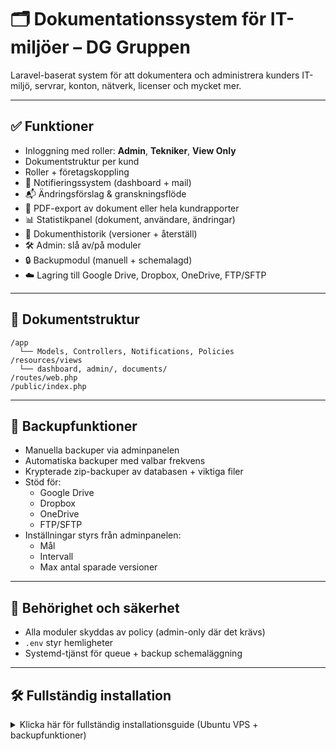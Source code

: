 # 🗂️ Dokumentationssystem för IT-miljöer – DG Gruppen

Laravel-baserat system för att dokumentera och administrera kunders IT-miljö, servrar, konton, nätverk, licenser och mycket mer.

---

## ✅ Funktioner

- Inloggning med roller: **Admin**, **Tekniker**, **View Only**
- Dokumentstruktur per kund
- Roller + företagskoppling
- 🔔 Notifieringssystem (dashboard + mail)
- 📬 Ändringsförslag & granskningsflöde
- 🧾 PDF-export av dokument eller hela kundrapporter
- 📊 Statistikpanel (dokument, användare, ändringar)
- 📜 Dokumenthistorik (versioner + återställ)
- 🛠 Admin: slå av/på moduler
- 🔒 Backupmodul (manuell + schemalagd)
- ☁️ Lagring till Google Drive, Dropbox, OneDrive, FTP/SFTP

---

## 📄 Dokumentstruktur

```
/app
  └── Models, Controllers, Notifications, Policies
/resources/views
  └── dashboard, admin/, documents/
/routes/web.php
/public/index.php
```

---

## 🧩 Backupfunktioner

- Manuella backuper via adminpanelen
- Automatiska backuper med valbar frekvens
- Krypterade zip-backuper av databasen + viktiga filer
- Stöd för:
  - Google Drive
  - Dropbox
  - OneDrive
  - FTP/SFTP
- Inställningar styrs från adminpanelen:
  - Mål
  - Intervall
  - Max antal sparade versioner

---

## 🧠 Behörighet och säkerhet

- Alla moduler skyddas av policy (admin-only där det krävs)
- `.env` styr hemligheter
- Systemd-tjänst för queue + backup schemaläggning

---

## 🛠️ Fullständig installation

<details>
  <summary>Klicka här för fullständig installationsguide (Ubuntu VPS + backupfunktioner)</summary>

```
# 🚀 Installationsanvisningar – Laravel Dokumentationssystem (Ubuntu VPS)

Detta dokument beskriver hur du installerar och driftsätter dokumentationssystemet på en ny VPS med Ubuntu 22.04 eller senare.

---

## 🧱 1. Förberedelser

### Uppdatera systemet
```bash
sudo apt update && sudo apt upgrade -y
```

### Installera nödvändiga paket
```bash
sudo apt install -y nginx php php-mysql php-mbstring php-xml php-bcmath php-curl php-zip php-cli php-common php-tokenizer unzip curl git mariadb-server
```

---

## 🐘 2. Installera Composer

```bash
curl -sS https://getcomposer.org/installer | php
sudo mv composer.phar /usr/local/bin/composer
composer --version
```

---

## 🗃️ 3. Klona projektet

```bash
cd /var/www
sudo git clone https://github.com/dggruppen/Dokumentationssystem.git
cd Dokumentationssystem
sudo chown -R www-data:www-data .
```

---

## ⚙️ 4. Konfigurera Laravel

```bash
cp .env.example .env
composer install
php artisan key:generate
php artisan migrate
```

---

## 🌐 5. Nginx-konfiguration

Skapa fil:
```bash
sudo nano /etc/nginx/sites-available/dokumentation
```

Innehåll:
```nginx
server {
    listen 80;
    server_name example.com;

    root /var/www/Dokumentationssystem/public;
    index index.php index.html;

    location / {
        try_files $uri $uri/ /index.php?$query_string;
    }

    location ~ \.php$ {
        include snippets/fastcgi-php.conf;
        fastcgi_pass unix:/var/run/php/php8.1-fpm.sock;
    }

    location ~ /\.ht {
        deny all;
    }
}
```

```bash
sudo ln -s /etc/nginx/sites-available/dokumentation /etc/nginx/sites-enabled/
sudo nginx -t && sudo systemctl reload nginx
```

---

## 🔐 6. Databasinställningar

Logga in:
```bash
sudo mariadb
```

Skapa användare och databas:
```sql
CREATE DATABASE dokumentation;
CREATE USER 'dokadmin'@'localhost' IDENTIFIED BY 'ValfrittLösenord';
GRANT ALL PRIVILEGES ON dokumentation.* TO 'dokadmin'@'localhost';
FLUSH PRIVILEGES;
EXIT;
```

Uppdatera `.env`:
```env
DB_DATABASE=dokumentation
DB_USERNAME=dokadmin
DB_PASSWORD=ValfrittLösenord
```

---

## 📬 7. Mailinställning

SMTP-lösenord bör läggas som miljövariabel:
```bash
export SMTP_PASSWORD="hemligtlösen"
```

---

## 🔁 8. Queue & background-tjänst

```bash
php artisan queue:table
php artisan migrate
```

Systemd-tjänst:
```ini
[Unit]
Description=Laravel Queue Worker
After=network.target

[Service]
User=www-data
Group=www-data
Restart=always
ExecStart=/usr/bin/php /var/www/Dokumentationssystem/artisan queue:work --sleep=3 --tries=3

[Install]
WantedBy=multi-user.target
```

Spara som:
```bash
sudo nano /etc/systemd/system/laravel-queue-worker.service
sudo systemctl daemon-reexec
sudo systemctl enable laravel-queue-worker
sudo systemctl start laravel-queue-worker
```

---

## ✅ Klart!

Du kan nu logga in och börja använda systemet på:

```
http://[din-server-ip]/
```

Skapa admin-användare via seed eller registrering om det är öppet.

---

## 🛡️ Tips för produktion

- Använd SSL (Let's Encrypt + certbot)
- `APP_ENV=production` och `APP_DEBUG=false` i `.env`
- Sätt upp daglig backup av databasen
- Övervaka `queue:work` med systemd-loggar: `journalctl -u laravel-queue-worker`

---

📧 Support: [info@dggruppen.se](mailto:info@dggruppen.se)
🌐 https://dggruppen.se
```

</details>
